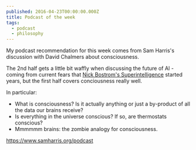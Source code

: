 ```yaml
---
published: 2016-04-23T00:00:00.000Z
title: Podcast of the week
tags: 
  - podcast
  - philosophy
---
```

My podcast recommendation for this week comes from Sam Harris's discussion with David Chalmers about consciousness. 

The 2nd half gets a little bit waffly when discussing the future of AI - coming from current fears that [Nick Bostrom's Superintelligence](https://www.amazon.co.uk/Superintelligence-Dangers-Strategies-Nick-Bostrom/dp/0198739834/ref=sr_1_1?ie=UTF8&qid=1461431284&sr=8-1&keywords=Superintelligence) started years, but the first half covers conciousness really well. 

In particular:

- What is consciousness? Is it actually anything or just a by-product of all the data our brains receive?
- Is everything in the universe conscious? If so, are thermostats conscious?
- Mmmmmm brains: the zombie analogy for consciousness.

https://www.samharris.org/podcast



